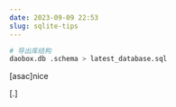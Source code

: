 ```yaml
---
date: 2023-09-09 22:53
slug: sqlite-tips
---
```


```bash
# 导出库结构
daobox.db .schema > latest_database.sql
```
[asac]nice

[.]
